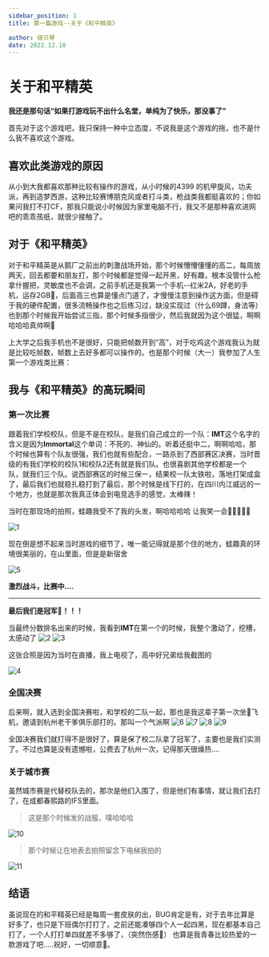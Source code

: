 ```yaml
---
sidebar_position: 1
title: 第一篇游戏--关于《和平精英》

author: 啵贝琴 
date: 2022.12.10
---
```


# 关于和平精英

**我还是那句话“如果打游戏玩不出什么名堂，单纯为了快乐，那没事了”**

首先对于这个游戏吧，我只保持一种中立态度，不说我是这个游戏的拖，也不是什么我不喜欢这个游戏。

## 喜欢此类游戏的原因
从小到大我都喜欢那种比较有操作的游戏，从小时候的4399 的机甲旋风，功夫派，再到造梦西游，这种比较赛博朋克风或者打斗类，枪战类我都挺喜欢的；你如果问我打不打CF，那我只能说小时候因为家里电脑不行，我又不是那种喜欢进网吧的乖乖孩纸，就很少接触了。

## 对于《和平精英》
对于和平精英是从鹅厂之前出的刺激战场开始，那个时候懵懵懂懂的高二，每周放两天，回去都要和朋友打，那个时候都是觉得一起开黑，好有趣，根本没管什么枪拿什握把，灵敏度也不会调，之前手机还是我第一个手机--红米2A，好老的手机，运存2GB🤣，后面高三也算是懂点门道了，才慢慢注意到操作这方面，但是碍于我的硬件配置，很多流畅操作也之后练习过，缺没实现过（什么69蹲，身法等）也到那个时候我开始尝试三指，那个时候多指很少，然后我就因为这个很猛，啊啊哈哈哈真帅啊🤪

上大学之后我手机也不是很好，只能把帧数开到“高”，对于吃鸡这个游戏我认为就是比较吃帧数，帧数上去好多都可以操作的。也是那个时候（大一）我参加了人生第一个游戏类比赛：

## 我与《和平精英》的高玩瞬间
### 第一次比赛
跟着我们学校校队，但是不是在校队，是我们自己成立的一个队：**IMT**这个名字的含义是因为**Immortal**这个单词：不死的、神仙的。听着还挺中二，啊啊哈哈，那个时候也算有个队友很强，我们也就有些配合，一路杀到了西部赛区决赛，当时晋级的有我们学校的校队1和校队2还有就是我们队。也很喜剧其他学校都是一个队，就我们三个队。说西部赛区的时候三保一，结果校一队太铁啦，落地打架成盒了，最后我们也就稳扎稳打到了最后，那个时候是线下打的，在四川内江威远的一个地方，也就是那次我真正体会到电竞选手的感觉，太棒辣！

当时在那现场的拍照，蛙趣我受不了我的头发，啊哈哈哈哈 让我笑一会🤣🤣🤣🤣🤣

![1](../../static/life_Page/Games/Games_First/1.jpg)

现在倒是想不起来当时游戏的细节了，唯一能记得就是那个住的地方，蛙趣真的环境很美丽的，在山里面，但是是新宿舍

![5](../../static/life_Page/Games/Games_First/5.jpg)

**激烈战斗，比赛中....**

-----------------------------------------
**最后我们是冠军🥳！！！**

当最终分数排名出来的时候，我看到**IMT**在第一个的时候，我整个激动了，挖槽，太感动了
![2](../../static/life_Page/Games/Games_First/2.jpg)
![3](../../static/life_Page/Games/Games_First/3.jpg)

这张合照是因为当时在直播，我上电视了，高中好兄弟给我截图的

![4](../../static/life_Page/Games/Games_First/4.jpg)

### 全国决赛
后来啊，就入选到全国决赛啦，和学校的二队一起，那也是我这辈子第一次坐🛫飞机，邀请到杭州老干爹俱乐部打的。那叫一个气派啊
![6](../../static/life_Page/Games/Games_First/6.jpg)
![7](../../static/life_Page/Games/Games_First/7.jpg)
![8](../../static/life_Page/Games/Games_First/8.jpg)
![9](../../static/life_Page/Games/Games_First/9.jpg)

全国决赛我们就打得不是很好了，算是保了校二队拿了冠军了，主要也是我们实测了。不过也算是没有遗憾啦，公费去了杭州一次，记得那天很燥热....

### 关于城市赛
虽然城市赛是代替校队去的，那次是他们入围了，但是他们有事情，就让我们去打了，在成都春熙路的IFS里面。

>这是那个时候发的战服，噗哈哈哈

![10](../../static/life_Page/Games/Games_First/10.jpg)

>那个时候让在地表去拍照留念下电梯我拍的

![11](../../static/life_Page/Games/Games_First/11.jpg)

## 结语
虽说现在的和平精英已经是每周一套皮肤的出，BUG肯定是有，对于去年比算是好多了，也只是下班偶尔打打了，之前还能凑够四个人一起四黑，现在都基本自己打了，一个人打打单四就差不多够了，（突然伤感🙁）
也算是我青春比较热爱的一款游戏了吧.....祝好，一切顺意💟。